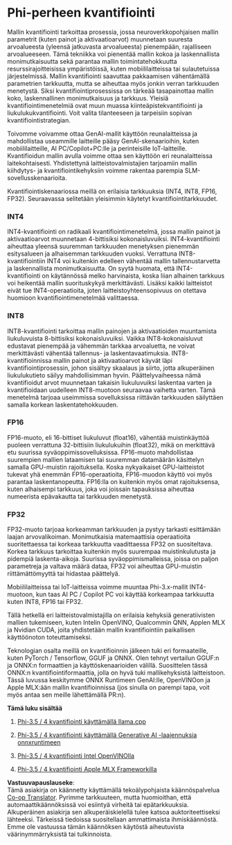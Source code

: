 <!--
CO_OP_TRANSLATOR_METADATA:
{
  "original_hash": "d658062de70b131ef4c0bff69b5fc70e",
  "translation_date": "2025-05-09T13:30:14+00:00",
  "source_file": "md/01.Introduction/04/QuantifyingPhi.md",
  "language_code": "fi"
}
-->
# **Phi-perheen kvantifiointi**

Mallin kvantifiointi tarkoittaa prosessia, jossa neuroverkkopohjaisen mallin parametrit (kuten painot ja aktivaatioarvot) muunnetaan suuresta arvoalueesta (yleensä jatkuvasta arvoalueesta) pienempään, rajalliseen arvoalueeseen. Tämä tekniikka voi pienentää mallin kokoa ja laskennallista monimutkaisuutta sekä parantaa mallin toimintatehokkuutta resurssirajoitteisissa ympäristöissä, kuten mobiililaitteissa tai sulautetuissa järjestelmissä. Mallin kvantifiointi saavuttaa pakkaamisen vähentämällä parametrien tarkkuutta, mutta se aiheuttaa myös jonkin verran tarkkuuden menetystä. Siksi kvantifiointiprosessissa on tärkeää tasapainottaa mallin koko, laskennallinen monimutkaisuus ja tarkkuus. Yleisiä kvantifiointimenetelmiä ovat muun muassa kiinteäpistekvantifiointi ja liukulukukvantifiointi. Voit valita tilanteeseen ja tarpeisiin sopivan kvantifiointistrategian.

Toivomme voivamme ottaa GenAI-mallit käyttöön reunalaitteissa ja mahdollistaa useammille laitteille pääsy GenAI-skenaarioihin, kuten mobiililaitteille, AI PC/Copilot+PC:lle ja perinteisille IoT-laitteille. Kvantifioidun mallin avulla voimme ottaa sen käyttöön eri reunalaitteissa laitekohtaisesti. Yhdistettynä laitteistovalmistajien tarjoamiin mallin kiihdytys- ja kvantifiointikehyksiin voimme rakentaa parempia SLM-sovellusskenaarioita.

Kvantifiointiskenaariossa meillä on erilaisia tarkkuuksia (INT4, INT8, FP16, FP32). Seuraavassa selitetään yleisimmin käytetyt kvantifiointitarkkuudet.

### **INT4**

INT4-kvantifiointi on radikaali kvantifiointimenetelmä, jossa mallin painot ja aktivaatioarvot muunnetaan 4-bittisiksi kokonaisluvuiksi. INT4-kvantifiointi aiheuttaa yleensä suuremman tarkkuuden menetyksen pienemmän esitysalueen ja alhaisemman tarkkuuden vuoksi. Verrattuna INT8-kvantifiointiin INT4 voi kuitenkin edelleen vähentää mallin tallennustarvetta ja laskennallista monimutkaisuutta. On syytä huomata, että INT4-kvantifiointi on käytännössä melko harvinaista, koska liian alhainen tarkkuus voi heikentää mallin suorituskykyä merkittävästi. Lisäksi kaikki laitteistot eivät tue INT4-operaatioita, joten laitteistoyhteensopivuus on otettava huomioon kvantifiointimenetelmää valittaessa.

### **INT8**

INT8-kvantifiointi tarkoittaa mallin painojen ja aktivaatioiden muuntamista liukuluvuista 8-bittisiksi kokonaisluvuiksi. Vaikka INT8-kokonaisluvut edustavat pienempää ja vähemmän tarkkaa arvoaluetta, ne voivat merkittävästi vähentää tallennus- ja laskentavaatimuksia. INT8-kvantifioinnissa mallin painot ja aktivaatioarvot käyvät läpi kvantifiointiprosessin, johon sisältyy skaalaus ja siirto, jotta alkuperäinen liukulukutieto säilyy mahdollisimman hyvin. Päättelyvaiheessa nämä kvantifioidut arvot muunnetaan takaisin liukuluvuiksi laskentaa varten ja kvantifioidaan uudelleen INT8-muotoon seuraavaa vaihetta varten. Tämä menetelmä tarjoaa useimmissa sovelluksissa riittävän tarkkuuden säilyttäen samalla korkean laskentatehokkuuden.

### **FP16**

FP16-muoto, eli 16-bittiset liukuluvut (float16), vähentää muistinkäyttöä puoleen verrattuna 32-bittisiin liukulukuihin (float32), mikä on merkittävä etu suurissa syväoppimissovelluksissa. FP16-muoto mahdollistaa suurempien mallien lataamisen tai suuremman datamäärän käsittelyn samalla GPU-muistin rajoituksella. Koska nykyaikaiset GPU-laitteistot tukevat yhä enemmän FP16-operaatioita, FP16-muodon käyttö voi myös parantaa laskentanopeutta. FP16:lla on kuitenkin myös omat rajoituksensa, kuten alhaisempi tarkkuus, joka voi joissain tapauksissa aiheuttaa numeerista epävakautta tai tarkkuuden menetystä.

### **FP32**

FP32-muoto tarjoaa korkeamman tarkkuuden ja pystyy tarkasti esittämään laajan arvovalikoiman. Monimutkaisia matemaattisia operaatioita suoritettaessa tai korkeaa tarkkuutta vaadittaessa FP32 on suositeltava. Korkea tarkkuus tarkoittaa kuitenkin myös suurempaa muistinkulutusta ja pidempiä laskenta-aikoja. Suurissa syväoppimismalleissa, joissa on paljon parametreja ja valtava määrä dataa, FP32 voi aiheuttaa GPU-muistin riittämättömyyttä tai hidastaa päättelyä.

Mobiililaitteissa tai IoT-laitteissa voimme muuntaa Phi-3.x-mallit INT4-muotoon, kun taas AI PC / Copilot PC voi käyttää korkeampaa tarkkuutta kuten INT8, FP16 tai FP32.

Tällä hetkellä eri laitteistovalmistajilla on erilaisia kehyksiä generatiivisten mallien tukemiseen, kuten Intelin OpenVINO, Qualcommin QNN, Applen MLX ja Nvidian CUDA, joita yhdistetään mallin kvantifiointiin paikallisen käyttöönoton toteuttamiseksi.

Teknologian osalta meillä on kvantifioinnin jälkeen tuki eri formaateille, kuten PyTorch / Tensorflow, GGUF ja ONNX. Olen tehnyt vertailun GGUF:n ja ONNX:n formaattien ja käyttöskenaarioiden välillä. Suosittelen tässä ONNX:n kvantifiointiformaattia, jolla on hyvä tuki mallikehyksistä laitteistoon. Tässä luvussa keskitymme ONNX Runtimeen GenAI:lle, OpenVINOon ja Apple MLX:ään mallin kvantifioinnissa (jos sinulla on parempi tapa, voit myös antaa sen meille lähettämällä PR:n).

**Tämä luku sisältää**

1. [Phi-3.5 / 4 kvantifiointi käyttämällä llama.cpp](./UsingLlamacppQuantifyingPhi.md)

2. [Phi-3.5 / 4 kvantifiointi käyttämällä Generative AI -laajennuksia onnxruntimeen](./UsingORTGenAIQuantifyingPhi.md)

3. [Phi-3.5 / 4 kvantifiointi Intel OpenVINOlla](./UsingIntelOpenVINOQuantifyingPhi.md)

4. [Phi-3.5 / 4 kvantifiointi Apple MLX Frameworkilla](./UsingAppleMLXQuantifyingPhi.md)

**Vastuuvapauslauseke**:  
Tämä asiakirja on käännetty käyttämällä tekoälypohjaista käännöspalvelua [Co-op Translator](https://github.com/Azure/co-op-translator). Pyrimme tarkkuuteen, mutta huomioithan, että automaattikäännöksissä voi esiintyä virheitä tai epätarkkuuksia. Alkuperäinen asiakirja sen alkuperäiskielellä tulee katsoa auktoriteettiseksi lähteeksi. Tärkeissä tiedoissa suositellaan ammattimaista ihmiskäännöstä. Emme ole vastuussa tämän käännöksen käytöstä aiheutuvista väärinymmärryksistä tai tulkinnoista.